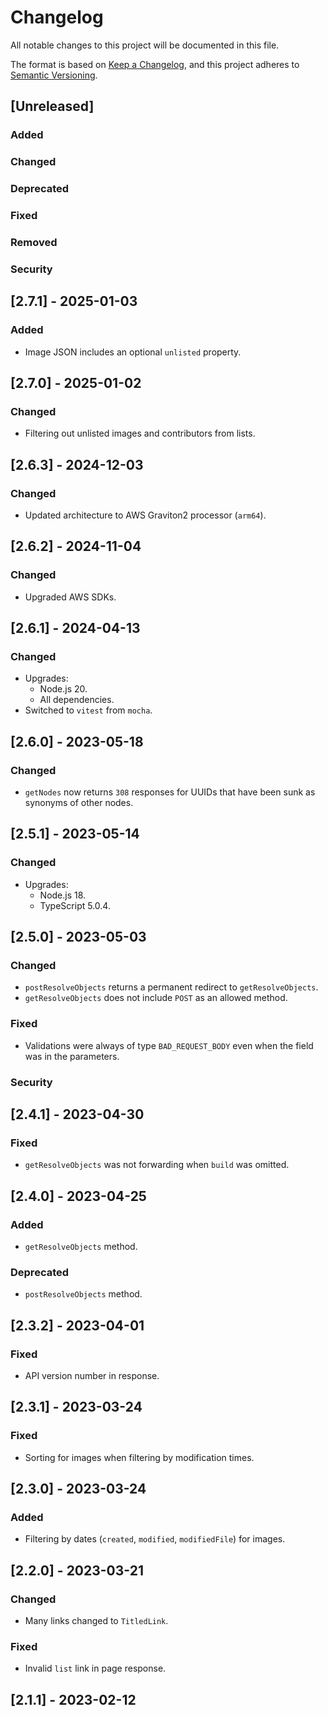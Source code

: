 # Changelog

All notable changes to this project will be documented in this file.

The format is based on [Keep a Changelog](https://keepachangelog.com/en/1.0.0/),
and this project adheres to [Semantic Versioning](https://semver.org/spec/v2.0.0.html).

## [Unreleased]

### Added

### Changed

### Deprecated

### Fixed

### Removed

### Security

## [2.7.1] - 2025-01-03

### Added

- Image JSON includes an optional `unlisted` property.

## [2.7.0] - 2025-01-02

### Changed

- Filtering out unlisted images and contributors from lists.

## [2.6.3] - 2024-12-03

### Changed

- Updated architecture to AWS Graviton2 processor (`arm64`).

## [2.6.2] - 2024-11-04

### Changed

- Upgraded AWS SDKs.

## [2.6.1] - 2024-04-13

### Changed

- Upgrades:
    - Node.js 20.
    - All dependencies.
- Switched to `vitest` from `mocha`.

## [2.6.0] - 2023-05-18

### Changed

- `getNodes` now returns `308` responses for UUIDs that have been sunk as synonyms of other nodes.

## [2.5.1] - 2023-05-14

### Changed

- Upgrades:
    - Node.js 18.
    - TypeScript 5.0.4.

## [2.5.0] - 2023-05-03

### Changed

- `postResolveObjects` returns a permanent redirect to `getResolveObjects`.
- `getResolveObjects` does not include `POST` as an allowed method.

### Fixed

- Validations were always of type `BAD_REQUEST_BODY` even when the field was in the parameters.

### Security

## [2.4.1] - 2023-04-30

### Fixed

- `getResolveObjects` was not forwarding when `build` was omitted.

## [2.4.0] - 2023-04-25

### Added

- `getResolveObjects` method.

### Deprecated

- `postResolveObjects` method.

## [2.3.2] - 2023-04-01

### Fixed

- API version number in response.

## [2.3.1] - 2023-03-24

### Fixed

- Sorting for images when filtering by modification times.

## [2.3.0] - 2023-03-24

### Added

- Filtering by dates (`created`, `modified`, `modifiedFile`) for images.

## [2.2.0] - 2023-03-21

### Changed

- Many links changed to `TitledLink`.

### Fixed

- Invalid `list` link in page response.

## [2.1.1] - 2023-02-12
